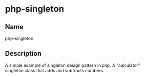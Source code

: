 # php-singleton

## Name
php-singleton

## Description
A simple example of singleton design pattern in php. A "calculator" singleton class that adds and subtracts numbers.  
